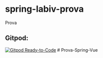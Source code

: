 # spring-labiv-prova
Prova


## Gitpod:
[![Gitpod Ready-to-Code](https://img.shields.io/badge/Gitpod-Ready--to--Code-blue?logo=gitpod)](https://gitpod.io/#https://github.com/DhBarboza/spring-labiv-prova) 
#   P r o v a - S p r i n g - V u e  
 